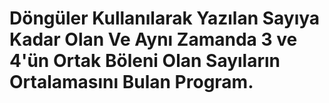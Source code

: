 # Döngüler Kullanılarak Yazılan Sayıya Kadar Olan Ve Aynı Zamanda 3 ve 4'ün Ortak Böleni Olan Sayıların Ortalamasını Bulan Program.